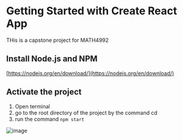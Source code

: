 # Getting Started with Create React App

THis is a capstone project for MATH4992

## Install Node.js and NPM
[https://nodejs.org/en/download/](https://nodejs.org/en/download/)


## Activate the project
1. Open terminal
2. go to the root directory of the project by the command cd
3. run the command `npm start`

![image](https://user-images.githubusercontent.com/71337518/158933835-a79e83c1-dbd7-4048-a9c9-a3a57e2dc527.png)
